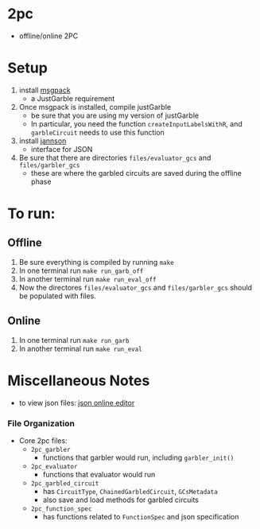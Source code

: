 # 2pc
- offline/online 2PC

# Setup
1. install [msgpack](http://msgpack.org/index.html)
    - a JustGarble requirement
1. Once msgpack is installed, compile justGarble
    - be sure that you are using my version of justGarble
    - In particular, you need the function `createInputLabelsWithR`, and `garbleCircuit` needs to use this function
1. install [jannson](http://www.digip.org/jansson/)
    - interface for JSON
1. Be sure that there are directories `files/evaluator_gcs` and `files/garbler_gcs`
    - these are where the garbled circuits are saved during the offline phase

# To run:
## Offline
1. Be sure everything is compiled by running `make`
1. In one terminal run `make run_garb_off`
1. In another terminal run `make run_eval_off`
1. Now the directores `files/evaluator_gcs` and `files/garbler_gcs` should be populated with files.

## Online
1. In one terminal run `make run_garb`
1. In another terminal run `make run_eval`

# Miscellaneous Notes
- to view json files: [json online editor](http://www.jsoneditoronline.org/)

### File Organization
- Core 2pc files:
    - `2pc_garbler`
        - functions that garbler would run, including `garbler_init()`
    - `2pc_evaluator`
        - functions that evaluator would run
    - `2pc_garbled_circuit`
        - has `CircuitType`, `ChainedGarbledCircuit`, `GCsMetadata`
        - also save and load methods for garbled circuits
    - `2pc_function_spec`
        - has functions related to `FunctionSpec` and json specification

